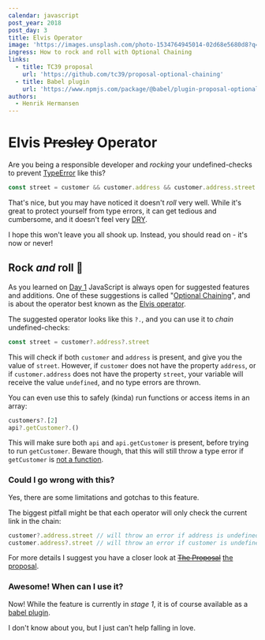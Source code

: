 ```yaml
---
calendar: javascript
post_year: 2018
post_day: 3
title: Elvis Operator
image: 'https://images.unsplash.com/photo-1534764945014-02d68e5680d8?q=80&w=1680'
ingress: How to rock and roll with Optional Chaining
links:
  - title: TC39 proposal
    url: 'https://github.com/tc39/proposal-optional-chaining'
  - title: Babel plugin
    url: 'https://www.npmjs.com/package/@babel/plugin-proposal-optional-chaining'
authors:
  - Henrik Hermansen
---
```

# Elvis ~~Presley~~ Operator

Are you being a responsible developer and _rocking_ your undefined-checks to prevent [TypeError](https://developer.mozilla.org/en-US/docs/Web/JavaScript/Reference/Global_Objects/TypeError) like this?
```js
const street = customer && customer.address && customer.address.street
```
That's nice, but you may have noticed it doesn't _roll_ very well. While it's great to protect yourself from type errors, it can get tedious and cumbersome, and it doesn't feel very [DRY](https://en.wikipedia.org/wiki/Don%27t_repeat_yourself).

I hope this won't leave you all shook up. Instead, you should read on - it's now or never!

## Rock _and_ roll 🕺
As you learned on [Day 1](https://javascript.christmas/2018/1) JavaScript is always open for suggested features and additions. One of these suggestions is called "[Optional Chaining](https://github.com/tc39/proposal-optional-chaining)", and is about the operator best known as the [Elvis operator](https://en.wikipedia.org/wiki/Elvis_operator).

The suggested operator looks like this `?.`, and you can use it to _chain_ undefined-checks:
```js
const street = customer?.address?.street
```
This will check if both `customer` and `address` is present, and give you the value of `street`.
However, if `customer` does not have the property `address`, or if `customer.address` does not have the property `street`, your variable will receive the value `undefined`, and no type errors are thrown.

You can even use this to safely (kinda) run functions or access items in an array:
```js
customers?.[2]
api?.getCustomer?.()
```
This will make sure both `api` and `api.getCustomer` is present, before trying to run `getCustomer`. Beware though, that this will still throw a type error if `getCustomer` is [not a function](https://developer.mozilla.org/en-US/docs/Web/JavaScript/Reference/Errors/Not_a_function).

### Could I go wrong with this?
Yes, there are some limitations and gotchas to this feature.

The biggest pitfall might be that each operator will only check the current link in the chain:
```js
customer?.address.street // will throw an error if address is undefined
customer.address?.street // will throw an error if customer is undefined
```
For more details I suggest you have a closer look at ~~[The Proposal](https://www.imdb.com/title/tt1041829/)~~ [the proposal](https://github.com/tc39/proposal-optional-chaining).

### Awesome! When can I use it?
Now! While the feature is currently in _stage 1_, it is of course available as a [babel plugin](https://www.npmjs.com/package/@babel/plugin-proposal-optional-chaining).

I don't know about you, but I just can't help falling in love.
